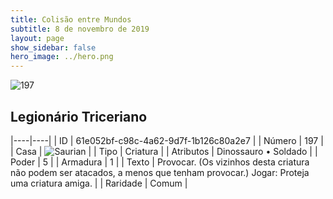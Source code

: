 ```yaml
---
title: Colisão entre Mundos
subtitle: 8 de novembro de 2019
layout: page
show_sidebar: false
hero_image: ../hero.png
---
```


![197](https://cdn.keyforgegame.com/media/card_front/pt/452_197_X845W622G3VQ_pt.png)

## Legionário Triceriano

|----|----|
| ID | 61e052bf-c98c-4a62-9d7f-1b126c80a2e7 |
| Número | 197 |
| Casa | ![Saurian](https://archonarcana.com/images/thumb/9/9e/Saurian_P.png/22px-Saurian_P.png "Sauro") |
| Tipo | Criatura |
| Atributos | Dinossauro • Soldado |
| Poder | 5 |
| Armadura | 1 |
| Texto | Provocar. (Os vizinhos desta criatura não podem ser atacados, a menos que tenham provocar.) Jogar: Proteja uma criatura amiga. |
| Raridade | Comum |
